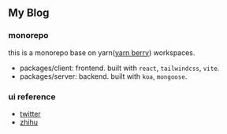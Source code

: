 ## My Blog

### monorepo

this is a monorepo base on yarn([yarn berry](https://github.com/yarnpkg/berry)) workspaces.

- packages/client: frontend. built with `react`, `tailwindcss`, `vite`.
- packages/server: backend. built with `koa`, `mongoose`.

### ui reference

- [twitter](https://twitter.com)
- [zhihu](https://zhihu.com)
